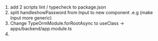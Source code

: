 ###

1. add 2 scripts lint / typecheck to package.json
2. split handleshowPassword from Input to new component .e.g <PasswordInput/> (make Input more generic)
3. Change TypeOrmModule.forRootAsync to useClass -> apps/backend/app.module.ts
4.
